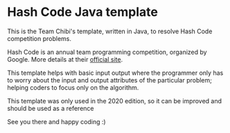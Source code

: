 # Hash Code Java template

This is the Team Chibi's template, written in Java, to resolve Hash Code competition problems. 

Hash Code is an annual team programming competition, organized by Google. More details at their [official site](https://codingcompetitions.withgoogle.com/hashcode/).


This template helps with basic input output where the programmer only has to worry about the input and output attributes of the particular problem;
helping coders to focus only on the algorithm.


This template was only used in the 2020 edition, so it can be improved and should be used as a reference

See you there and happy coding :)

